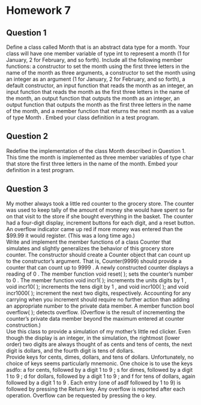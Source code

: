 # Homework 7
## Question 1
Define a class called Month that is an abstract data type for a month. Your class will have one member variable of type int to represent a month (1 for January, 2 for February, and so forth). Include all the following member functions: a constructor to set the month using the first three letters in the name of the month as three arguments, a constructor to set the month using an integer as an argument (1 for January, 2 for February, and so forth), a default constructor, an input function that reads the month as an integer, an input function that reads the month as the first three letters in the name of the month, an output function that outputs the month as an integer, an output function that outputs the month as the first three letters in the name of the month, and a member function that returns the next month as a value of type Month . Embed your class definition in a test program.

## Question 2
Redefine the implementation of the class Month described in Question 1. This time the month is implemented as three member variables of type char that store the first three letters in the name of the month. Embed your definition in a test program.

## Question 3
My mother always took a little red counter to the grocery store. The counter was used to keep tally of the amount of money she would have spent so far on that visit to the store if she bought everything in the basket. The counter had a four-digit display, increment buttons for each digit, and a reset button. An overflow indicator came up red if more money was entered than the $99.99 it would register. (This was a long time ago.)<br/>
Write and implement the member functions of a class Counter that simulates and slightly generalizes the behavior of this grocery store counter. The constructor should create a Counter object that can count up to the constructor’s argument. That is, Counter(9999) should provide a counter that can count up to 9999 . A newly constructed counter displays a reading of 0 . The member function void reset( ); sets the counter’s number to 0 . The member function void incr1( ); increments the units digits by 1 , void incr10( ); increments the tens digit by 1 , and void incr100( ); and void incr1000( ); increment the next two digits, respectively. Accounting for any carrying when you increment should require no further action than adding an appropriate number to the private data member. A member function bool overflow( ); detects overflow. (Overflow is the result of incrementing the counter’s private data member beyond the maximum entered at counter construction.)<br/>
Use this class to provide a simulation of my mother’s little red clicker. Even though the display is an integer, in the simulation, the rightmost (lower order) two digits are always thought of as cents and tens of cents, the next digit is dollars, and the fourth digit is tens of dollars.<br/>
Provide keys for cents, dimes, dollars, and tens of dollars. Unfortunately, no choice of keys seems particularly mnemonic. One choice is to use the keys asdfo: a for cents, followed by a digit 1 to 9 ; s for dimes, followed by a digit 1 to 9 ; d for dollars, followed by a digit 1 to 9 ; and f for tens of dollars, again followed by a digit 1 to 9 . Each entry (one of asdf followed by 1 to 9) is followed by pressing the Return key. Any overflow is reported after each operation. Overflow can be requested by pressing the o key.<br/>
